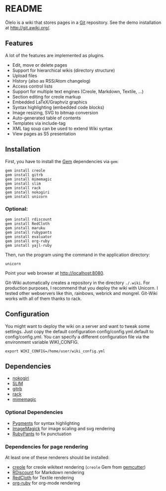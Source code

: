 README
======

Ōlelo is a wiki that stores pages in a [Git][] repository.
See the demo installation at <http://git.awiki.org/>.

Features
--------

A lot of the features are implemented as plugins.

- Edit, move or delete pages
- Support for hierarchical wikis (directory structure)
- Upload files
- History (also as RSS/Atom changelog)
- Access control lists
- Support for multiple text engines (Creole, Markdown, Textile, ...)
- Section editing for creole markup
- Embedded LaTeX/Graphviz graphics
- Syntax highlighting (embedded code blocks)
- Image resizing, SVG to bitmap conversion
- Auto-generated table of contents
- Templates via include-tag
- XML tag soup can be used to extend Wiki syntax
- View pages as S5 presentation

Installation
------------

First, you have to install the [Gem][] dependencies via `gem`:

    gem install creole
    gem install gitrb
    gem install mimemagic
    gem install slim
    gem install rack
    gem install nokogiri
    gem install unicorn

### Optional:

    gem install rdiscount
    gem install RedCloth
    gem install maruku
    gem install rubypants
    gem install evaluator
    gem install org-ruby
    gem install yajl-ruby

Then, run the program using the command in the application directory:

    unicorn

Point your web browser at <http://localhost:8080>.

Git-Wiki automatically creates a repository in the directory `./.wiki`.
For production purposes, I recommend that you deploy the wiki with Unicorn.
I tested other webservers like thin, rainbows, webrick and mongrel.
Git-Wiki works with all of them thanks to rack.

Configuration
-------------

You might want to deploy the wiki on a server and want to tweak some settings.
Just copy the default configuration config/config.yml.default to config/config.yml.
You can specify a different configuration file via the environment variable WIKI_CONFIG.

    export WIKI_CONFIG=/home/user/wiki_config.yml

Dependencies
------------

- [nokogiri][]
- [SLIM][]
- [gitrb][]
- [rack][]
- [mimemagic][]

### Optional Dependencies

- [Pygments][] for syntax highlighting
- [ImageMagick][] for image scaling and svg rendering
- [RubyPants][] to fix punctuation

### Dependencies for page rendering

At least one of these renderers should be installed:

- [creole][] for creole wikitext rendering
  (`creole` Gem from [gemcutter][])
- [RDiscount][] for Markdown rendering
- [RedCloth][] for Textile rendering
- [org-ruby][] for org-mode rendering

[creole]:http://github.com/minad/creole
[mimemagic]:http://github.com/minad/mimemagic
[Gem]:http://rubygems.org
[Git]:http://www.git-scm.org
[rack]:http://rack.rubyforge.org/
[org-ruby]:http://orgmode.org/worg/org-tutorials/org-ruby.php
[GraphViz]:http://www.graphviz.org
[SLIM]:http://github.com/stonean/slim
[nokogiri]:http://nokogiri.org/
[LaTeX]:www.latex-project.org
[pygments]:http://pygments.org/
[RDiscount]:http://github.com/rtomayko/rdiscount
[RedCloth]:http://redcloth.org/
[ImageMagick]:http://www.imagemagick.org/
[gitrb]:http://github.com/minad/gitrb/
[gemcutter]:http://gemcutter.org/
[RubyPants]:http://chneukirchen.org/blog/static/projects/rubypants.html

